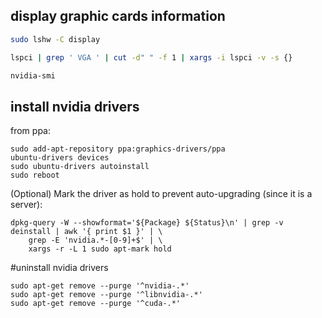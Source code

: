 
## display graphic cards information

```sh
sudo lshw -C display
```


```sh
lspci | grep ' VGA ' | cut -d" " -f 1 | xargs -i lspci -v -s {}
```

```sh
nvidia-smi
```

## install nvidia drivers

from ppa:

```
sudo add-apt-repository ppa:graphics-drivers/ppa
ubuntu-drivers devices
sudo ubuntu-drivers autoinstall
sudo reboot
```

(Optional) Mark the driver as hold to prevent auto-upgrading (since it is a server):
```
dpkg-query -W --showformat='${Package} ${Status}\n' | grep -v deinstall | awk '{ print $1 }' | \
    grep -E 'nvidia.*-[0-9]+$' | \
    xargs -r -L 1 sudo apt-mark hold
```


#uninstall nvidia drivers

```
sudo apt-get remove --purge '^nvidia-.*'
sudo apt-get remove --purge '^libnvidia-.*' 
sudo apt-get remove --purge '^cuda-.*'
```

